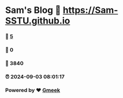 # Sam's Blog :link: https://Sam-SSTU.github.io 
### :page_facing_up: [5](https://Sam-SSTU.github.io/tag.html) 
### :speech_balloon: 0 
### :hibiscus: 3840 
### :alarm_clock: 2024-09-03 08:01:17 
### Powered by :heart: [Gmeek](https://github.com/Meekdai/Gmeek)
